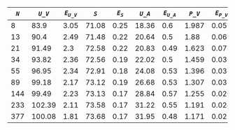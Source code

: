 ﻿| ***`N`*** | ***`U_V`*** | ***`E`<sub>`U_V`</sub>*** | ***`S`*** | ***`E`<sub>`S`</sub>*** | ***`U_A`*** | ***`E`<sub>`U_A`</sub>*** | ***`P_V`*** | ***`E`<sub>`P_V`</sub>*** | ***`P_A`*** | ***`E`<sub>`P_A`</sub>*** |
|-----------|-------------|---------------------------|-----------|-------------------------|-------------|---------------------------|-------------|---------------------------|-------------|---------------------------|
| 8         | 83.9        | 3.05                      | 71.08     | 0.25                    | 18.36       | 0.6                       | 1.987       | 0.057                     | 6.784       | 0.279                     |
| 13        | 90.4        | 2.49                      | 71.48     | 0.22                    | 20.64       | 0.5                       | 1.88        | 0.069                     | 6.137       | 0.278                     |
| 21        | 91.49       | 2.3                       | 72.58     | 0.22                    | 20.83       | 0.49                      | 1.623       | 0.079                     | 4.862       | 0.171                     |
| 34        | 93.82       | 2.36                      | 72.56     | 0.19                    | 22.02       | 0.5                       | 1.459       | 0.036                     | 4.24        | 0.105                     |
| 55        | 96.95       | 2.34                      | 72.91     | 0.18                    | 24.08       | 0.53                      | 1.396       | 0.032                     | 3.805       | 0.087                     |
| 89        | 99.18       | 2.17                      | 73.12     | 0.19                    | 26.68       | 0.53                      | 1.307       | 0.03                      | 3.352       | 0.074                     |
| 144       | 99.49       | 2.23                      | 73.13     | 0.17                    | 28.84       | 0.57                      | 1.255       | 0.026                     | 3.044       | 0.061                     |
| 233       | 102.39      | 2.11                      | 73.58     | 0.17                    | 31.22       | 0.55                      | 1.191       | 0.024                     | 2.766       | 0.055                     |
| 377       | 100.08      | 1.81                      | 73.68     | 0.17                    | 31.95       | 0.48                      | 1.171       | 0.021                     | 2.585       | 0.042                     |
